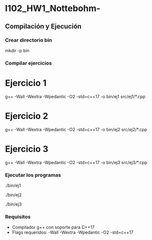 # I102_HW1_Nottebohm-
## Compilación y Ejecución

### Crear directorio bin
mkdir -p bin

### Compilar ejercicios 
# Ejercicio 1
g++ -Wall -Wextra -Wpedantic -O2 -std=c++17 -o bin/ej1 src/ej1/*.cpp

# Ejercicio 2
g++ -Wall -Wextra -Wpedantic -O2 -std=c++17 -o bin/ej2 src/ej2/*.cpp

# Ejercicio 3
g++ -Wall -Wextra -Wpedantic -O2 -std=c++17 -o bin/ej3 src/ej3/*.cpp

### Ejecutar los programas
./bin/ej1

./bin/ej2

./bin/ej3

### Requisitos
- Compilador g++ con soporte para C++17
- Flags requeridos: -Wall -Wextra -Wpedantic -O2 -std=c++17

